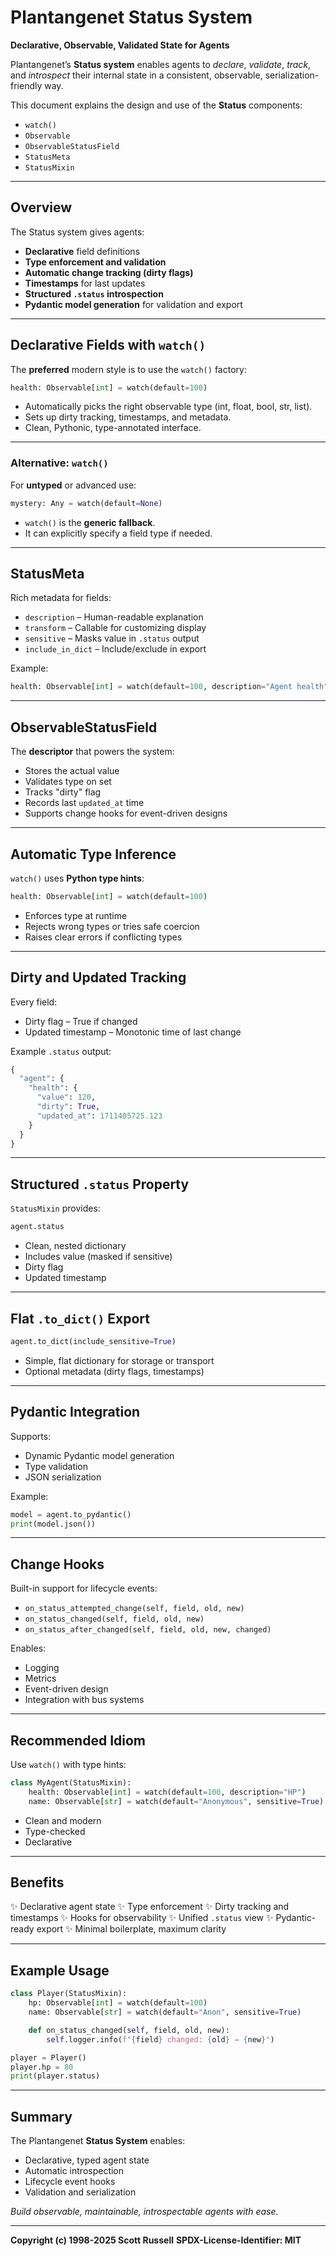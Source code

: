 # Plantangenet Status System

**Declarative, Observable, Validated State for Agents**

Plantangenet’s **Status system** enables agents to *declare*, *validate*, *track*, and *introspect* their internal state in a consistent, observable, serialization-friendly way.

This document explains the design and use of the **Status** components:

* `watch()`
* `Observable`
* `ObservableStatusField`
* `StatusMeta`
* `StatusMixin`

---

## Overview

The Status system gives agents:

* **Declarative** field definitions
* **Type enforcement and validation**
* **Automatic change tracking (dirty flags)**
* **Timestamps** for last updates
* **Structured `.status` introspection**
* **Pydantic model generation** for validation and export

---

## Declarative Fields with `watch()`

The **preferred** modern style is to use the `watch()` factory:

```python
health: Observable[int] = watch(default=100)
```

* Automatically picks the right observable type (int, float, bool, str, list).
* Sets up dirty tracking, timestamps, and metadata.
* Clean, Pythonic, type-annotated interface.

---

### Alternative: `watch()`

For **untyped** or advanced use:

```python
mystery: Any = watch(default=None)
```

* `watch()` is the **generic fallback**.
* It can explicitly specify a field type if needed.

---

## StatusMeta

Rich metadata for fields:

* `description` – Human-readable explanation
* `transform` – Callable for customizing display
* `sensitive` – Masks value in `.status` output
* `include_in_dict` – Include/exclude in export

Example:

```python
health: Observable[int] = watch(default=100, description="Agent health")
```

---

## ObservableStatusField

The **descriptor** that powers the system:

* Stores the actual value
* Validates type on set
* Tracks "dirty" flag
* Records last `updated_at` time
* Supports change hooks for event-driven designs

---

## Automatic Type Inference

`watch()` uses **Python type hints**:

```python
health: Observable[int] = watch(default=100)
```

* Enforces type at runtime
* Rejects wrong types or tries safe coercion
* Raises clear errors if conflicting types

---

## Dirty and Updated Tracking

Every field:

* Dirty flag – True if changed
* Updated timestamp – Monotonic time of last change

Example `.status` output:

```python
{
  "agent": {
    "health": {
      "value": 120,
      "dirty": True,
      "updated_at": 1711405725.123
    }
  }
}
```

---

## Structured `.status` Property

`StatusMixin` provides:

```python
agent.status
```

* Clean, nested dictionary
* Includes value (masked if sensitive)
* Dirty flag
* Updated timestamp

---

## Flat `.to_dict()` Export

```python
agent.to_dict(include_sensitive=True)
```

* Simple, flat dictionary for storage or transport
* Optional metadata (dirty flags, timestamps)

---

## Pydantic Integration

Supports:

* Dynamic Pydantic model generation
* Type validation
* JSON serialization

Example:

```python
model = agent.to_pydantic()
print(model.json())
```

---

## Change Hooks

Built-in support for lifecycle events:

* `on_status_attempted_change(self, field, old, new)`
* `on_status_changed(self, field, old, new)`
* `on_status_after_changed(self, field, old, new, changed)`

Enables:

* Logging
* Metrics
* Event-driven design
* Integration with bus systems

---

## Recommended Idiom

Use `watch()` with type hints:

```python
class MyAgent(StatusMixin):
    health: Observable[int] = watch(default=100, description="HP")
    name: Observable[str] = watch(default="Anonymous", sensitive=True)
```

* Clean and modern
* Type-checked
* Declarative

---

## Benefits

✨ Declarative agent state
✨ Type enforcement
✨ Dirty tracking and timestamps
✨ Hooks for observability
✨ Unified `.status` view
✨ Pydantic-ready export
✨ Minimal boilerplate, maximum clarity

---

## Example Usage

```python
class Player(StatusMixin):
    hp: Observable[int] = watch(default=100)
    name: Observable[str] = watch(default="Anon", sensitive=True)

    def on_status_changed(self, field, old, new):
        self.logger.info(f"{field} changed: {old} → {new}")

player = Player()
player.hp = 80
print(player.status)
```

---

## Summary

The Plantangenet **Status System** enables:

* Declarative, typed agent state
* Automatic introspection
* Lifecycle event hooks
* Validation and serialization

*Build observable, maintainable, introspectable agents with ease.*

---

**Copyright (c) 1998-2025 Scott Russell**
**SPDX-License-Identifier: MIT**
